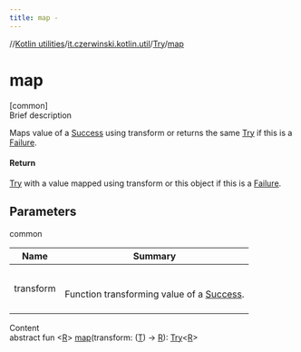 ```yaml
---
title: map -
---
```

//[Kotlin utilities](../../index.html)/[it.czerwinski.kotlin.util](../index.html)/[Try](index.html)/[map](map.html)



# map  
[common]  
Brief description  


Maps value of a [Success](../-success/index.html) using transform or returns the same [Try](index.html) if this is a [Failure](../-failure/index.html).



#### Return  


[Try](index.html) with a value mapped using transform or this object if this is a [Failure](../-failure/index.html).



## Parameters  
  
common  
  
|  Name|  Summary| 
|---|---|
| transform| <br><br>Function transforming value of a [Success](../-success/index.html).<br><br>
  
  
Content  
abstract fun <[R](map.html)> [map](map.html)(transform: ([T](index.html)) -> [R](map.html)): [Try](index.html)<[R](map.html)>  




